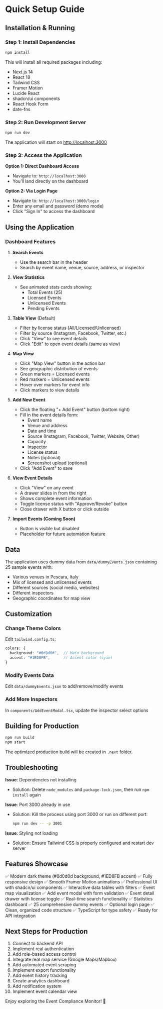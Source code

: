 # Quick Setup Guide

## Installation & Running

### Step 1: Install Dependencies
```bash
npm install
```

This will install all required packages including:
- Next.js 14
- React 18
- Tailwind CSS
- Framer Motion
- Lucide React
- shadcn/ui components
- React Hook Form
- date-fns

### Step 2: Run Development Server
```bash
npm run dev
```

The application will start on [http://localhost:3000](http://localhost:3000)

### Step 3: Access the Application

**Option 1: Direct Dashboard Access**
- Navigate to: `http://localhost:3000`
- You'll land directly on the dashboard

**Option 2: Via Login Page**
- Navigate to: `http://localhost:3000/login`
- Enter any email and password (demo mode)
- Click "Sign In" to access the dashboard

## Using the Application

### Dashboard Features

1. **Search Events**
   - Use the search bar in the header
   - Search by event name, venue, source, address, or inspector

2. **View Statistics**
   - See animated stats cards showing:
     - Total Events (25)
     - Licensed Events
     - Unlicensed Events
     - Pending Events

3. **Table View** (Default)
   - Filter by license status (All/Licensed/Unlicensed)
   - Filter by source (Instagram, Facebook, Twitter, etc.)
   - Click "View" to see event details
   - Click "Edit" to open event details (same as view)

4. **Map View**
   - Click "Map View" button in the action bar
   - See geographic distribution of events
   - Green markers = Licensed events
   - Red markers = Unlicensed events
   - Hover over markers for event info
   - Click markers to view details

5. **Add New Event**
   - Click the floating "+ Add Event" button (bottom right)
   - Fill in the event details form:
     - Event name
     - Venue and address
     - Date and time
     - Source (Instagram, Facebook, Twitter, Website, Other)
     - Capacity
     - Inspector
     - License status
     - Notes (optional)
     - Screenshot upload (optional)
   - Click "Add Event" to save

6. **View Event Details**
   - Click "View" on any event
   - A drawer slides in from the right
   - Shows complete event information
   - Toggle license status with "Approve/Revoke" button
   - Close drawer with X button or click outside

7. **Import Events (Coming Soon)**
   - Button is visible but disabled
   - Placeholder for future automation feature

## Data

The application uses dummy data from `data/dummyEvents.json` containing 25 sample events with:
- Various venues in Pescara, Italy
- Mix of licensed and unlicensed events
- Different sources (social media, websites)
- Different inspectors
- Geographic coordinates for map view

## Customization

### Change Theme Colors
Edit `tailwind.config.ts`:
```typescript
colors: {
  background: "#0d0d0d",  // Main background
  accent: "#1ED8FB",      // Accent color (cyan)
}
```

### Modify Events Data
Edit `data/dummyEvents.json` to add/remove/modify events

### Add More Inspectors
In `components/AddEventModal.tsx`, update the inspector select options

## Building for Production

```bash
npm run build
npm start
```

The optimized production build will be created in `.next` folder.

## Troubleshooting

**Issue**: Dependencies not installing
- Solution: Delete `node_modules` and `package-lock.json`, then run `npm install` again

**Issue**: Port 3000 already in use
- Solution: Kill the process using port 3000 or run on different port:
  ```bash
  npm run dev -- -p 3001
  ```

**Issue**: Styling not loading
- Solution: Ensure Tailwind CSS is properly configured and restart dev server

## Features Showcase

✅ Modern dark theme (#0d0d0d background, #1ED8FB accent)
✅ Fully responsive design
✅ Smooth Framer Motion animations
✅ Professional UI with shadcn/ui components
✅ Interactive data tables with filters
✅ Event map visualization
✅ Add event modal with form validation
✅ Event detail drawer with license toggle
✅ Real-time search functionality
✅ Statistics dashboard
✅ 25 comprehensive dummy events
✅ Optional login page
✅ Clean, organized code structure
✅ TypeScript for type safety
✅ Ready for API integration

## Next Steps for Production

1. Connect to backend API
2. Implement real authentication
3. Add role-based access control
4. Integrate real map service (Google Maps/Mapbox)
5. Add automated event scraping
6. Implement export functionality
7. Add event history tracking
8. Create analytics dashboard
9. Add notification system
10. Implement event calendar view

Enjoy exploring the Event Compliance Monitor! 🚀

